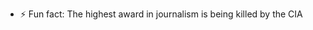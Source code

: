 - ⚡ Fun fact: The highest award in journalism is being killed by the CIA

<!---
Elmerikallio/Elmerikallio is a ✨ special ✨ repository because its `README.md` (this file) appears on your GitHub profile.
You can click the Preview link to take a look at your changes.
--->
